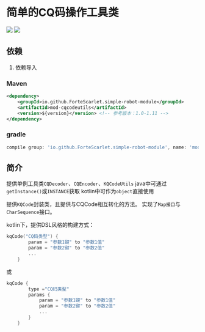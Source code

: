 # 简单的CQ码操作工具类
[![](https://img.shields.io/badge/simple--robot-module-green)](https://github.com/ForteScarlet/simple-robot-core) [![](https://img.shields.io/maven-central/v/io.github.ForteScarlet.simple-robot-module/mod-cqcodeutils)](https://search.maven.org/artifact/io.github.ForteScarlet.simple-robot-module/mod-cqcodeutils)
## **依赖**
1. 依赖导入
### Maven
```xml
<dependency>
    <groupId>io.github.ForteScarlet.simple-robot-module</groupId>
    <artifactId>mod-cqcodeutils</artifactId>
    <version>${version}</version> <!-- 参考版本：1.0-1.11 -->
</dependency>
```

### gradle
```groovy
compile group: 'io.github.ForteScarlet.simple-robot-module', name: 'mod-cqcodeutils', version: '${version}'
```

## **简介**
提供单例工具类`CQDecoder`、`CQEncoder`、`KQCodeUtils`
java中可通过`getInstance()`或`INSTANCE`获取
kotlin中可作为`object`直接使用

提供`KQCode`封装类，且提供与CQCode相互转化的方法。
实现了`Map接口`与`CharSequence`接口。

kotlin下，提供DSL风格的构建方式：
```kotlin
kqCode("CQ码类型") {
        param = "参数1键" to "参数1值"
        param = "参数2键" to "参数2值"
        ...
    }
```
或
```kotlin
kqCode {
        type ="CQ码类型"
        params {
            param = "参数1键" to "参数1值"
            param = "参数2键" to "参数2值"
            ...
        }
    }
```

